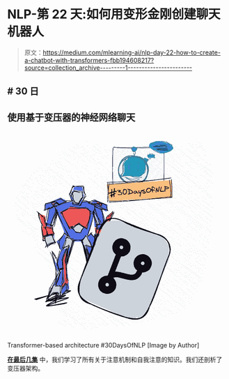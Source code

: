 # NLP-第 22 天:如何用变形金刚创建聊天机器人

> 原文：<https://medium.com/mlearning-ai/nlp-day-22-how-to-create-a-chatbot-with-transformers-fbb194608217?source=collection_archive---------1----------------------->

## # 30 日

## 使用基于变压器的神经网络聊天

![](img/e004a360ff58498f4d7f055283ca115f.png)

Transformer-based architecture #30DaysOfNLP [Image by Author]

[**在最后几集**](/mlearning-ai/nlp-day-21-understanding-transformer-models-and-architecture-b185bcfe57eb) 中，我们学习了所有关于注意机制和自我注意的知识。我们还剖析了变压器架构。